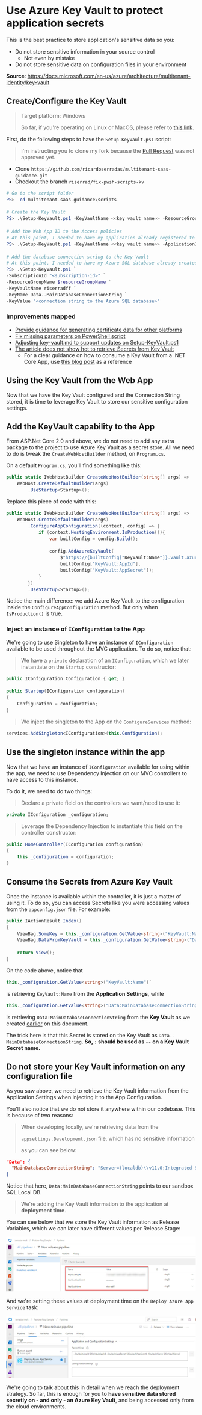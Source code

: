 # Use Azure Key Vault to protect application secrets

This is the best practice to store application's sensitive data so you:

- Do not store sensitive information in your source control
  - Not even by mistake
- Do not store sensitive data on configuration files in your environment

**Source**: https://docs.microsoft.com/en-us/azure/architecture/multitenant-identity/key-vault

## Create/Configure the Key Vault

> Target platform: Windows
>
> So far, if you're operating on Linux or MacOS, please refer to [this link](01-key-vault-unix.md).

First, do the following steps to have the `Setup-KeyVault.ps1` script:

> I'm instructing you to clone my fork because the [Pull Request](https://github.com/mspnp/multitenant-saas-guidance/pull/108)
> was not approved yet.

- Clone `https://github.com/ricardoserradas/multitenant-saas-guidance.git`
- Checkout the branch `riserrad/fix-pwsh-scripts-kv`

```powershell
# Go to the script folder
PS>  cd multitenant-saas-guidance\scripts

# Create the Key Vault
PS> .\Setup-KeyVault.ps1 -KeyVaultName <<key vault name>> -ResourceGroupName $resourceGroupName -Location $resourcesLocation

# Add the Web App ID to the Access policies
# At this point, I needed to have my application already registered to the Azure Active Directory
PS> .\Setup-KeyVault.ps1 -KeyVaultName <<key vault name>> -ApplicationIds @("<<Surveys app id>>", "<<Surveys.WebAPI app ID>>")

# Add the database connection string to the Key Vault
# At this point, I needed to have my Azure SQL database already created
PS> .\Setup-KeyVault.ps1 `
-SubscriptionId "<subscription-id>" `
-ResourceGroupName $resourceGroupName `
-KeyVaultName riserradff `
-KeyName Data--MainDatabaseConnectionString `
-KeyValue "<connection string to the Azure SQL database>"
```

### Improvements mapped

- [Provide guidance for generating certificate data for other platforms](https://github.com/MicrosoftDocs/architecture-center/issues/1416)
- [Fix missing parameters on PowerShell script](https://github.com/mspnp/multitenant-saas-guidance/pull/108)
- [Adjusting key-vault.md to support updates on Setup-KeyVault.ps1](https://github.com/MicrosoftDocs/architecture-center/pull/1418)
- [The article does not show hot to retrieve Secrets from Key Vault](https://github.com/MicrosoftDocs/architecture-center/issues/1492)
  - For a clear guidance on how to consume a Key Vault from a .NET Core App, use
  [this blog post](https://www.humankode.com/asp-net-core/how-to-store-secrets-in-azure-key-vault-using-net-core)
  as a reference

## Using the Key Vault from the Web App

Now that we have the Key Vault configured and the Connection String stored,
it is time to leverage Key Vault to store our sensitive configuration settings.

## Add the KeyVault capability to the App

From ASP.Net Core 2.0 and above, we do not need to add any extra package
to the project to use Azure Key Vault as a secret store. All we need
to do is tweak the `CreateWebHostBuilder` method, on `Program.cs`.

On a default `Program.cs`, you'll find something like this:

```csharp
public static IWebHostBuilder CreateWebHostBuilder(string[] args) =>
    WebHost.CreateDefaultBuilder(args)
        .UseStartup<Startup>();
```

Replace this piece of code with this:

```csharp
public static IWebHostBuilder CreateWebHostBuilder(string[] args) =>
    WebHost.CreateDefaultBuilder(args)
        .ConfigureAppConfiguration((context, config) => {
            if (context.HostingEnvironment.IsProduction()){
                var builtConfig = config.Build();

                config.AddAzureKeyVault(
                    $"https://{builtConfig["KeyVault:Name"]}.vault.azure.net/", 
                    builtConfig["KeyVault:AppId"], 
                    builtConfig["KeyVault:AppSecret"]);
            }
        })
        .UseStartup<Startup>();
```

Notice the main difference: we add Azure Key Vault to the configuration
inside the `ConfigureAppConfiguration` method. But only when
`IsProduction()` is true.

### Inject an instance of `IConfiguration` to the App

We're going to use Singleton to have an instance of `IConfiguration` available
to be used throughout the MVC application. To do so, notice that:

> We have a `private` declaration of an `IConfiguration`, which we later
instantiate on the `Startup` constructor:

```csharp
public IConfiguration Configuration { get; }

public Startup(IConfiguration configuration)
{
    Configuration = configuration;
}
```

> We inject the singleton to the App on the `ConfigureServices` method:

```csharp
services.AddSingleton<IConfiguration>(this.Configuration);
```

## Use the singleton instance within the app

Now that we have an instance of `IConfiguration` available for using
within the app, we need to use Dependency Injection on our MVC controllers
to have access to this instance.

To do it, we need to do two things:

> Declare a private field on the controllers we want/need to use it:

```csharp
private IConfiguration _configuration;
```

> Leverage the Dependency Injection to instantiate this field
on the controller constructor:

```csharp
public HomeController(IConfiguration configuration)
{
    this._configuration = configuration;
}
```

## Consume the Secrets from Azure Key Vault

Once the instance is available within the controller, it is just a matter of
using it. To do so, you can access Secrets like you were accessing values
from the `appconfig.json` file. For example:

```csharp
public IActionResult Index()
{
    ViewBag.SomeKey = this._configuration.GetValue<string>("KeyVault:Name");
    ViewBag.DataFromKeyVault = this._configuration.GetValue<string>("Data:MainDatabaseConnectionString");

    return View();
}
```

On the code above, notice that

```csharp
this._configuration.GetValue<string>("KeyVault:Name")`
```

is retrieving `KeyVault:Name` from the **Application Settings**, while

```csharp
this._configuration.GetValue<string>("Data:MainDatabaseConnectionString")
```

is retrieving `Data:MainDatabaseConnectionString` from the
**Key Vault** as we created [earlier](#Create/Configure-the-Key-Vault)
on this document.

The trick here is that this Secret is stored on the Key Vault as
`Data--MainDatabaseConnectionString`. **So, `:` should be used as `--`
on a Key Vault Secret name.**

## Do not store your Key Vault information on any configuration file

As you saw above, we need to retrieve the Key Vault information from the
Application Settings when injecting it to the App Configuration.

You'll also notice that we do not store it anywhere within our codebase.
This is because of two reasons:

> When developing locally, we're retrieving data from the
>
> `appsettings.Development.json` file, which has no sensitive information
>
> as you can see below:

```json
"Data": {
  "MainDatabaseConnectionString": "Server=(localdb)\\v11.0;Integrated Security=true;"
}
```

Notice that here, `Data:MainDatabaseConnectionString` points to our
sandbox SQL Local DB.

> We're adding the Key Vault information to the application at **deployment time**.

You can see below that we store the Key Vault information as Release Variables,
which we can later have different values per Release Stage:

![Key Vault info at Release Variables](01-key-vault/release-variables.jpg)

And we're setting these values at deployment time on the
`Deploy Azure App Service` task:

![App Service Task with App Settings](01-key-vault/app-service-task.jpg)

We're going to talk about this in detail when we reach the deployment strategy.
So far, this is enough for you to **have sensitive data stored secretly on - and
only - an Azure Key Vault**, and being accessed only from the cloud environments.
